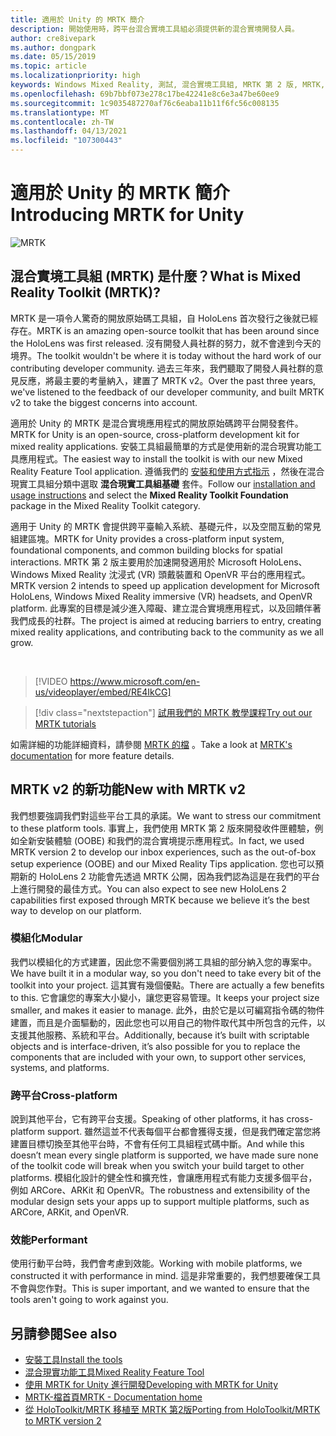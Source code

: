 ```yaml
---
title: 適用於 Unity 的 MRTK 簡介
description: 開始使用時，跨平台混合實境工具組必須提供新的混合實境開發人員。
author: cre8ivepark
ms.author: dongpark
ms.date: 05/15/2019
ms.topic: article
ms.localizationpriority: high
keywords: Windows Mixed Reality, 測試, 混合實境工具組, MRTK 第 2 版, MRTK, 工具, SDK, HoloLens, HoloLens 2, 混合實境頭戴式裝置, windows 混合實境頭戴式裝置, 虛擬實境頭戴式裝置, 跨平台
ms.openlocfilehash: 69b7bbf073e278c17be42241e8c6e3a47be60ee9
ms.sourcegitcommit: 1c9035487270af76c6eaba11b11f6fc56c008135
ms.translationtype: MT
ms.contentlocale: zh-TW
ms.lasthandoff: 04/13/2021
ms.locfileid: "107300443"
---
```

# <a name="introducing-mrtk-for-unity"></a><span data-ttu-id="e970a-104">適用於 Unity 的 MRTK 簡介</span><span class="sxs-lookup"><span data-stu-id="e970a-104">Introducing MRTK for Unity</span></span>

![MRTK](../../design/images/MRTK_UX_Hero.png)

## <a name="what-is-mixed-reality-toolkit-mrtk"></a><span data-ttu-id="e970a-106">混合實境工具組 (MRTK) 是什麼？</span><span class="sxs-lookup"><span data-stu-id="e970a-106">What is Mixed Reality Toolkit (MRTK)?</span></span>

<span data-ttu-id="e970a-107">MRTK 是一項令人驚奇的開放原始碼工具組，自 HoloLens 首次發行之後就已經存在。</span><span class="sxs-lookup"><span data-stu-id="e970a-107">MRTK is an amazing open-source toolkit that has been around since the HoloLens was first released.</span></span> <span data-ttu-id="e970a-108">沒有開發人員社群的努力，就不會達到今天的境界。</span><span class="sxs-lookup"><span data-stu-id="e970a-108">The toolkit wouldn't be where it is today without the hard work of our contributing developer community.</span></span> <span data-ttu-id="e970a-109">過去三年來，我們聽取了開發人員社群的意見反應，將最主要的考量納入，建置了 MRTK v2。</span><span class="sxs-lookup"><span data-stu-id="e970a-109">Over the past three years, we've listened to the feedback of our developer community, and built MRTK v2 to take the biggest concerns into account.</span></span>  

<span data-ttu-id="e970a-110">適用於 Unity 的 MRTK 是混合實境應用程式的開放原始碼跨平台開發套件。</span><span class="sxs-lookup"><span data-stu-id="e970a-110">MRTK for Unity is an open-source, cross-platform development kit for mixed reality applications.</span></span> <span data-ttu-id="e970a-111">安裝工具組最簡單的方式是使用新的混合現實功能工具應用程式。</span><span class="sxs-lookup"><span data-stu-id="e970a-111">The easiest way to install the toolkit is with our new Mixed Reality Feature Tool application.</span></span> <span data-ttu-id="e970a-112">遵循我們的 [安裝和使用方式指示](welcome-to-mr-feature-tool.md) ，然後在混合現實工具組分類中選取 **混合現實工具組基礎** 套件。</span><span class="sxs-lookup"><span data-stu-id="e970a-112">Follow our [installation and usage instructions](welcome-to-mr-feature-tool.md) and select the **Mixed Reality Toolkit Foundation** package in the Mixed Reality Toolkit category.</span></span>

<span data-ttu-id="e970a-113">適用于 Unity 的 MRTK 會提供跨平臺輸入系統、基礎元件，以及空間互動的常見組建區塊。</span><span class="sxs-lookup"><span data-stu-id="e970a-113">MRTK for Unity provides a cross-platform input system, foundational components, and common building blocks for spatial interactions.</span></span> <span data-ttu-id="e970a-114">MRTK 第 2 版主要用於加速開發適用於 Microsoft HoloLens、Windows Mixed Reality 沈浸式 (VR) 頭戴裝置和 OpenVR 平台的應用程式。</span><span class="sxs-lookup"><span data-stu-id="e970a-114">MRTK version 2 intends to speed up application development for Microsoft HoloLens, Windows Mixed Reality immersive (VR) headsets, and OpenVR platform.</span></span> <span data-ttu-id="e970a-115">此專案的目標是減少進入障礙、建立混合實境應用程式，以及回饋伴著我們成長的社群。</span><span class="sxs-lookup"><span data-stu-id="e970a-115">The project is aimed at reducing barriers to entry, creating mixed reality applications, and contributing back to the community as we all grow.</span></span>

<br>

> [!VIDEO https://www.microsoft.com/en-us/videoplayer/embed/RE4IkCG]

> [!div class="nextstepaction"]
> [<span data-ttu-id="e970a-116">試用我們的 MRTK 教學課程</span><span class="sxs-lookup"><span data-stu-id="e970a-116">Try out our MRTK tutorials</span></span>](tutorials/mr-learning-base-01.md)

<span data-ttu-id="e970a-117">如需詳細的功能詳細資料，請參閱 [MRTK 的檔](/windows/mixed-reality/mrtk-unity) 。</span><span class="sxs-lookup"><span data-stu-id="e970a-117">Take a look at [MRTK's documentation](/windows/mixed-reality/mrtk-unity) for more feature details.</span></span>

## <a name="new-with-mrtk-v2"></a><span data-ttu-id="e970a-118">MRTK v2 的新功能</span><span class="sxs-lookup"><span data-stu-id="e970a-118">New with MRTK v2</span></span>

<span data-ttu-id="e970a-119">我們想要強調我們對這些平台工具的承諾。</span><span class="sxs-lookup"><span data-stu-id="e970a-119">We want to stress our commitment to these platform tools.</span></span>  <span data-ttu-id="e970a-120">事實上，我們使用 MRTK 第 2 版來開發收件匣體驗，例如全新安裝體驗 (OOBE) 和我們的混合實境提示應用程式。</span><span class="sxs-lookup"><span data-stu-id="e970a-120">In fact, we used MRTK version 2 to develop our inbox experiences, such as the out-of-box setup experience (OOBE) and our Mixed Reality Tips application.</span></span> <span data-ttu-id="e970a-121">您也可以預期新的 HoloLens 2 功能會先透過 MRTK 公開，因為我們認為這是在我們的平台上進行開發的最佳方式。</span><span class="sxs-lookup"><span data-stu-id="e970a-121">You can also expect to see new HoloLens 2 capabilities first exposed through MRTK because we believe it’s the best way to develop on our platform.</span></span>

### <a name="modular"></a><span data-ttu-id="e970a-122">模組化</span><span class="sxs-lookup"><span data-stu-id="e970a-122">Modular</span></span>

<span data-ttu-id="e970a-123">我們以模組化的方式建置，因此您不需要個別將工具組的部分納入您的專案中。</span><span class="sxs-lookup"><span data-stu-id="e970a-123">We have built it in a modular way, so you don't need to take every bit of the toolkit into your project.</span></span>  <span data-ttu-id="e970a-124">這其實有幾個優點。</span><span class="sxs-lookup"><span data-stu-id="e970a-124">There are actually a few benefits to this.</span></span>  <span data-ttu-id="e970a-125">它會讓您的專案大小變小，讓您更容易管理。</span><span class="sxs-lookup"><span data-stu-id="e970a-125">It keeps your project size smaller, and makes it easier to manage.</span></span>  <span data-ttu-id="e970a-126">此外，由於它是以可編寫指令碼的物件建置，而且是介面驅動的，因此您也可以用自己的物件取代其中所包含的元件，以支援其他服務、系統和平台。</span><span class="sxs-lookup"><span data-stu-id="e970a-126">Additionally, because it’s built with scriptable objects and is interface-driven, it’s also possible for you to replace the components that are included with your own, to support other services, systems, and platforms.</span></span>

### <a name="cross-platform"></a><span data-ttu-id="e970a-127">跨平台</span><span class="sxs-lookup"><span data-stu-id="e970a-127">Cross-platform</span></span>

<span data-ttu-id="e970a-128">說到其他平台，它有跨平台支援。</span><span class="sxs-lookup"><span data-stu-id="e970a-128">Speaking of other platforms, it has cross-platform support.</span></span>  <span data-ttu-id="e970a-129">雖然這並不代表每個平台都會獲得支援，但是我們確定當您將建置目標切換至其他平台時，不會有任何工具組程式碼中斷。</span><span class="sxs-lookup"><span data-stu-id="e970a-129">And while this doesn’t mean every single platform is supported, we have made sure none of the toolkit code will break when you switch your build target to other platforms.</span></span>  <span data-ttu-id="e970a-130">模組化設計的健全性和擴充性，會讓應用程式有能力支援多個平台，例如 ARCore、ARKit 和 OpenVR。</span><span class="sxs-lookup"><span data-stu-id="e970a-130">The robustness and extensibility of the modular design sets your apps up to support multiple platforms, such as ARCore, ARKit, and OpenVR.</span></span>

### <a name="performant"></a><span data-ttu-id="e970a-131">效能</span><span class="sxs-lookup"><span data-stu-id="e970a-131">Performant</span></span>

<span data-ttu-id="e970a-132">使用行動平台時，我們會考慮到效能。</span><span class="sxs-lookup"><span data-stu-id="e970a-132">Working with mobile platforms, we constructed it with performance in mind.</span></span>  <span data-ttu-id="e970a-133">這是非常重要的，我們想要確保工具不會與您作對。</span><span class="sxs-lookup"><span data-stu-id="e970a-133">This is super important, and we wanted to ensure that the tools aren't going to work against you.</span></span>

## <a name="see-also"></a><span data-ttu-id="e970a-134">另請參閱</span><span class="sxs-lookup"><span data-stu-id="e970a-134">See also</span></span>

* [<span data-ttu-id="e970a-135">安裝工具</span><span class="sxs-lookup"><span data-stu-id="e970a-135">Install the tools</span></span>](../install-the-tools.md)
* [<span data-ttu-id="e970a-136">混合現實功能工具</span><span class="sxs-lookup"><span data-stu-id="e970a-136">Mixed Reality Feature Tool</span></span>](welcome-to-mr-feature-tool.md)
* [<span data-ttu-id="e970a-137">使用 MRTK for Unity 進行開發</span><span class="sxs-lookup"><span data-stu-id="e970a-137">Developing with MRTK for Unity</span></span>](unity-development-overview.md)
* [<span data-ttu-id="e970a-138">MRTK-檔首頁</span><span class="sxs-lookup"><span data-stu-id="e970a-138">MRTK - Documentation home</span></span>](/windows/mixed-reality/mrtk-unity/)
* [<span data-ttu-id="e970a-139">從 HoloToolkit/MRTK 移植至 MRTK 第2版</span><span class="sxs-lookup"><span data-stu-id="e970a-139">Porting from HoloToolkit/MRTK to MRTK version 2</span></span>](/windows/mixed-reality/mrtk-unity/updates-deployment/htk-to-mrtk-porting-guide)
